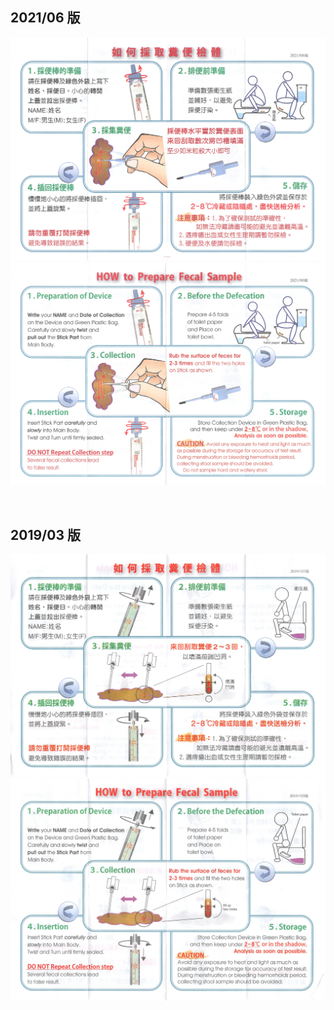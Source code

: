 ## 2021/06 版
![](台南新樓醫院-體檢-如何採取犯便檢體-202106-cht.jpg)
<br>
![](台南新樓醫院-體檢-如何採取犯便檢體-202106-en.jpg)

<br>

## 2019/03 版
![](台南新樓醫院-體檢-如何採取犯便檢體-cht.jpg)
<br>
![](台南新樓醫院-體檢-如何採取犯便檢體-en.jpg)
